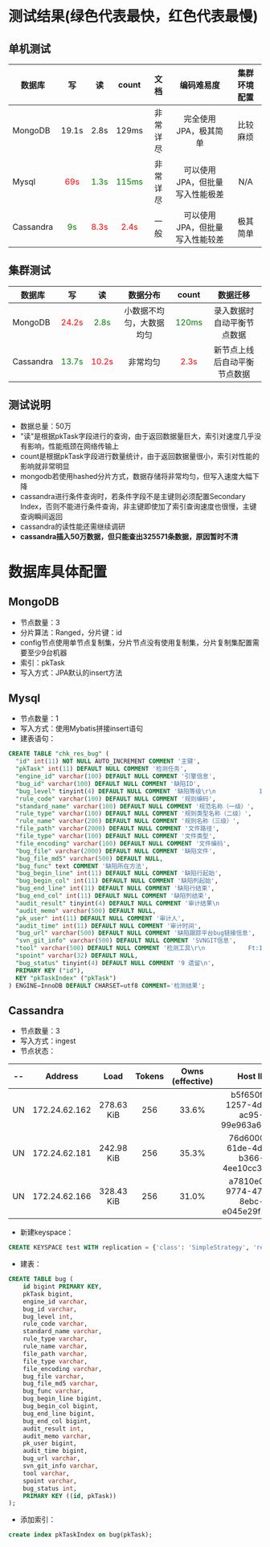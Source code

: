 # 测试结果(绿色代表最快，红色代表最慢)
## 单机测试

| 数据库    |   写  |  读  |  count  | 文档 | 编码难易度 | 集群环境配置 |
| --------    | :-----:  | :----:   |:----:   | :----:   |:----:   |:----:|
|  MongoDB    | 19.1s     |   2.8s | 129ms | 非常详尽 | 完全使用JPA，极其简单| 比较麻烦 |
|   Mysql     |<font color=red>69s</font>     |   <font color=green>1.3s</font>  |  <font color=green>115ms</font> | 非常详尽 | 可以使用JPA，但批量写入性能极差| N/A|
|  Cassandra  |<font color=green>9s</font>    |  <font color=red>8.3s</font>      | <font color=red>2.4s</font> | 一般 | 可以使用JPA，但批量写入性能较差| 极其简单|
## 集群测试
| 数据库    |   写  |  读  | 数据分布                             |count| 数据迁移 |
| --------    | :-----:  | :----: |:-----:                      | :-----:|:-----:|
|  MongoDB    |  <font color=red>24.2s</font>     |   <font color=green>2.8s</font> |  小数据不均匀，大数据均匀   |<font color=green>120ms</font>| 录入数据时自动平衡节点数据|
|  Cassandra  |  <font color=green>13.7s</font>   |  <font color=red>10.2s</font> | 非常均匀                    |<font color=red>2.3s</font>| 新节点上线后自动平衡节点数据|
## 测试说明
* 数据总量：50万
* "读"是根据pkTask字段进行的查询，由于返回数据量巨大，索引对速度几乎没有影响，性能瓶颈在网络传输上
* count是根据pkTask字段进行数量统计，由于返回数据量很小，索引对性能的影响就非常明显
* mongodb若使用hashed分片方式，数据存储将非常均匀，但写入速度大幅下降
* cassandra进行条件查询时，若条件字段不是主键则必须配置Secondary Index，否则不能进行条件查询，非主键即使加了索引查询速度也很慢，主键查询瞬间返回
* cassandra的读性能还需继续调研
* **cassandra插入50万数据，但只能查出325571条数据，原因暂时不清**
# 数据库具体配置
## MongoDB
* 节点数量：3
* 分片算法：Ranged，分片键：id
* config节点使用单节点复制集，分片节点没有使用复制集，分片复制集配置需要至少9台机器
* 索引：pkTask
* 写入方式：JPA默认的insert方法

## Mysql
* 节点数量：1
* 写入方式：使用Mybatis拼接insert语句
* 建表语句：
```sql
CREATE TABLE "chk_res_bug" (
  "id" int(11) NOT NULL AUTO_INCREMENT COMMENT '主键',
  "pkTask" int(11) DEFAULT NULL COMMENT '检测任务',
  "engine_id" varchar(100) DEFAULT NULL COMMENT '引擎信息',
  "bug_id" varchar(100) DEFAULT NULL COMMENT '缺陷ID',
  "bug_level" tinyint(4) DEFAULT NULL COMMENT '缺陷等级\r\n            1 低\r\n            3 中\r\n            5 高',
  "rule_code" varchar(100) DEFAULT NULL COMMENT '规则编码',
  "standard_name" varchar(100) DEFAULT NULL COMMENT '规范名称（一级）',
  "rule_type" varchar(100) DEFAULT NULL COMMENT '规则类型名称（二级）',
  "rule_name" varchar(200) DEFAULT NULL COMMENT '规则名称（三级）',
  "file_path" varchar(2000) DEFAULT NULL COMMENT '文件路径',
  "file_type" varchar(100) DEFAULT NULL COMMENT '文件类型',
  "file_encoding" varchar(100) DEFAULT NULL COMMENT '文件编码',
  "bug_file" varchar(2000) DEFAULT NULL COMMENT '缺陷文件',
  "bug_file_md5" varchar(500) DEFAULT NULL,
  "bug_func" text COMMENT '缺陷所在方法',
  "bug_begin_line" int(11) DEFAULT NULL COMMENT '缺陷行起始',
  "bug_begin_col" int(11) DEFAULT NULL COMMENT '缺陷列起始',
  "bug_end_line" int(11) DEFAULT NULL COMMENT '缺陷行结束',
  "bug_end_col" int(11) DEFAULT NULL COMMENT '缺陷列结束',
  "audit_result" tinyint(4) DEFAULT NULL COMMENT '审计结果\n            0 未审计\n            1 低\n            3 中\n            5 高\n            6 不是问题\n            7 确认\n            8 忽略',
  "audit_memo" varchar(500) DEFAULT NULL,
  "pk_user" int(11) DEFAULT NULL COMMENT '审计人',
  "audit_time" int(11) DEFAULT NULL COMMENT '审计时间',
  "bug_url" varchar(500) DEFAULT NULL COMMENT '缺陷跟踪平台bug链接信息',
  "svn_git_info" varchar(500) DEFAULT NULL COMMENT 'SVNGIT信息',
  "tool" varchar(500) DEFAULT NULL COMMENT '检测工具\r\n            Ft:1,Sky:1,Cx:1\r\n            ',
  "spoint" varchar(32) DEFAULT NULL,
  "bug_status" tinyint(4) DEFAULT NULL COMMENT '9 遗留\n',
  PRIMARY KEY ("id"),
  KEY "pkTaskIndex" ("pkTask")
) ENGINE=InnoDB DEFAULT CHARSET=utf8 COMMENT='检测结果';

```

## Cassandra
* 节点数量：3
* 写入方式：ingest
* 节点状态：

|--|Address|        Load   |    Tokens |      Owns (effective) | Host ID                            |  Rack|
|--|-------|:----:|:----:|:----:|:----:|:----:|
|UN  |172.24.62.162  |278.63 KiB |  256|          33.6%|             b5f650fa-1257-4d30-ac95-99e963a65156|  rack1|
|UN  |172.24.62.181  |242.98 KiB  |  256|          35.3%|             76d6000a-61de-4daa-b366-4ee10cc3674f|  rack1|
|UN  |172.24.62.166  | 328.43 KiB|  256 |         31.0%|             a7810e04-9774-47e0-8ebc-e045e29f29c7|  rack1|
* 新建keyspace：
```sql
CREATE KEYSPACE test WITH replication = {'class': 'SimpleStrategy', 'replication_factor' : 1};
```
* 建表：
```sql
CREATE TABLE bug (
    id bigint PRIMARY KEY,
    pkTask bigint,
    engine_id varchar,
    bug_id varchar,
    bug_level int,
    rule_code varchar,
    standard_name varchar,
    rule_type varchar,
    rule_name varchar,
    file_path varchar,
    file_type varchar,
    file_encoding varchar,
    bug_file varchar,
    bug_file_md5 varchar,
    bug_func varchar,
    bug_begin_line bigint,
    bug_begin_col bigint,
    bug_end_line bigint,
    bug_end_col bigint,
    audit_result int,
    audit_memo varchar,
    pk_user bigint,
    audit_time bigint,
    bug_url varchar,
    svn_git_info varchar,
    tool varchar,
    spoint varchar,
    bug_status int,
    PRIMARY KEY ((id, pkTask))
);
```
* 添加索引：
```sql
create index pkTaskIndex on bug(pkTask);
```